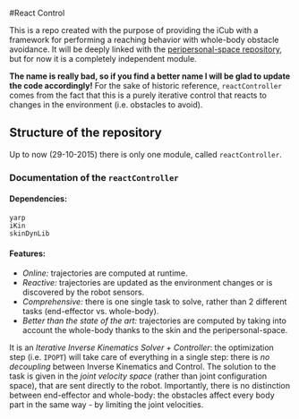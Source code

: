 #React Control

This is a repo created with the purpose of providing the iCub with a framework for performing a reaching behavior with whole-body obstacle avoidance. It will be deeply linked with the [peripersonal-space repository](github.com/robotology/peripersonal-space), but for now it is a completely independent module.

**The name is really bad, so if you find a better name I will be glad to update the code accordingly!** For the sake of historic reference, `reactController` comes from the fact that this is a purely iterative control that reacts to changes in the environment (i.e. obstacles to avoid).

## Structure of the repository

Up to now (29-10-2015) there is only one module, called `reactController`.

### Documentation of the `reactController`

#### Dependencies:
    yarp
    iKin
    skinDynLib

#### Features:

 * *Online:* trajectories are computed at runtime.
 * *Reactive:* trajectories are updated as the environment changes or is discovered by the robot sensors.
 * *Comprehensive:* there is one single task to solve, rather than 2 different tasks (end-effector vs. whole-body).
 * *Better than the state of the art:* trajectories are computed by taking into account the whole-body thanks to the skin and the peripersonal-space.

It is an *Iterative Inverse Kinematics Solver + Controller*: the optimization step (i.e. `IPOPT`) will take care of everything in a single step: there is *no decoupling* between Inverse Kinematics and Control. The solution to the task is given in the *joint velocity space* (rather than joint configuration space), that are sent directly to the robot. Importantly, there is no distinction between end-effector and whole-body: the obstacles affect every body part in the same way - by limiting the joint velocities.

